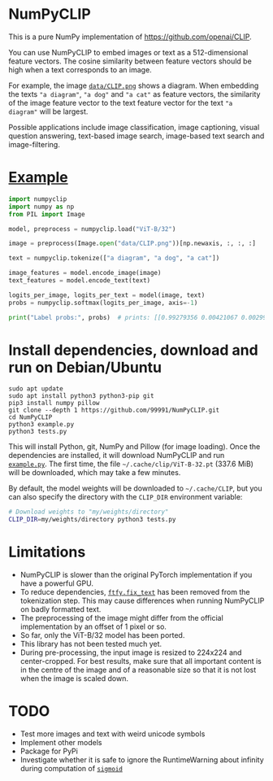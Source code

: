 # NumPyCLIP

This is a pure NumPy implementation of https://github.com/openai/CLIP.

You can use NumPyCLIP to embed images or text as a 512-dimensional feature vectors. The cosine similarity between feature vectors should be high when a text corresponds to an image.

For example, the image [`data/CLIP.png`](https://github.com/99991/NumPyCLIP/blob/main/data/CLIP.png) shows a diagram. When embedding the texts `"a diagram"`, `"a dog"` and `"a cat"` as feature vectors, the similarity of the image feature vector to the text feature vector for the text `"a diagram"` will be largest.

Possible applications include image classification, image captioning, visual question answering, text-based image search, image-based text search and image-filtering.

# [Example](https://github.com/99991/NumPyCLIP/blob/main/example.py)

```python
import numpyclip
import numpy as np
from PIL import Image

model, preprocess = numpyclip.load("ViT-B/32")

image = preprocess(Image.open("data/CLIP.png"))[np.newaxis, :, :, :]

text = numpyclip.tokenize(["a diagram", "a dog", "a cat"])

image_features = model.encode_image(image)
text_features = model.encode_text(text)

logits_per_image, logits_per_text = model(image, text)
probs = numpyclip.softmax(logits_per_image, axis=-1)

print("Label probs:", probs)  # prints: [[0.99279356 0.00421067 0.00299573]]
```

# Install dependencies, download and run on Debian/Ubuntu

```
sudo apt update
sudo apt install python3 python3-pip git
pip3 install numpy pillow
git clone --depth 1 https://github.com/99991/NumPyCLIP.git
cd NumPyCLIP
python3 example.py
python3 tests.py
```

This will install Python, git, NumPy and Pillow (for image loading). Once the dependencies are installed, it will download NumPyCLIP and run [`example.py`](https://github.com/99991/NumPyCLIP/blob/main/example.py). The first time, the file `~/.cache/clip/ViT-B-32.pt` (337.6 MiB) will be downloaded, which may take a few minutes.

By default, the model weights will be downloaded to `~/.cache/CLIP`, but you can also specify the directory with the `CLIP_DIR` environment variable:

```bash
# Download weights to "my/weights/directory"
CLIP_DIR=my/weights/directory python3 tests.py
```

# Limitations

* NumPyCLIP is slower than the original PyTorch implementation if you have a powerful GPU.
* To reduce dependencies, [`ftfy.fix_text`](https://github.com/openai/CLIP/blob/a9b1bf5920416aaeaec965c25dd9e8f98c864f16/clip/simple_tokenizer.py#L51) has been removed from the tokenization step. This may cause differences when running NumPyCLIP on badly formatted text.
* The preprocessing of the image might differ from the official implementation by an offset of 1 pixel or so.
* So far, only the ViT-B/32 model has been ported.
* This library has not been tested much yet.
* During pre-processing, the input image is resized to 224x224 and center-cropped. For best results, make sure that all important content is in the centre of the image and of a reasonable size so that it is not lost when the image is scaled down.

# TODO

* Test more images and text with weird unicode symbols
* Implement other models
* Package for PyPi
* Investigate whether it is safe to ignore the RuntimeWarning about infinity during computation of [`sigmoid`](https://github.com/99991/NumPyCLIP/blob/68cbd9254d4696d9ab5b4cd39e7d150547251740/numpyclip.py#L108)
